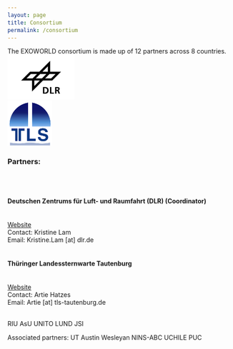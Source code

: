 ```yaml
---
layout: page
title: Consortium
permalink: /consortium
---
```

<html>
The EXOWORLD consortium is made up of 12 partners across 8 countries.

<head>
<style>
.div{

float: left;

}

</style>
</head>

<body>
<div>
<img src="/assets/img/dlr-logo.jpeg" alt="DLR logo" height="100">
</div>
<head>
<div>
<img src="/assets/img/tautenburg-logo.png" alt="Tautenburg logo" height="100">
</div>
</body>
</html>

<h3>Partners:</h3>
<br>

<br>
<h4><b>Deutschen Zentrums für Luft- und Raumfahrt (DLR) (Coordinator)</b></h4>
<br>
<a href="https://www.dlr.de/pf/desktopdefault.aspx/tabid-179/">Website</a>
<br> 
Contact: Kristine Lam
<br>
Email: Kristine.Lam [at] dlr.de
<br>

<br>
<h4><b>Thüringer Landessternwarte Tautenburg</b></h4>
<br>
<a href="http://www.tls-tautenburg.de/TLS/index.php?id=2&L=1">Website</a>
<br>
Contact: Artie Hatzes
<br>
Email: Artie [at] tls-tautenburg.de
<br>
<br>

RIU
AsU
UNITO
LUND
JSI

Associated partners:
UT Austin
Wesleyan
NINS-ABC
UCHILE
PUC
